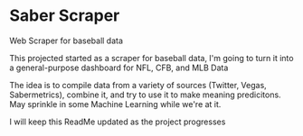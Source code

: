 # Saber Scraper
Web Scraper for baseball data

This projected started as a scraper for baseball data, I'm going to turn it into a general-purpose
dashboard for NFL, CFB, and MLB Data

The idea is to compile data from a variety of sources (Twitter, Vegas, Sabermetrics), combine it, and
try to use it to make meaning predicitons. May sprinkle in some Machine Learning while we're at it.

I will keep this ReadMe updated as the project progresses